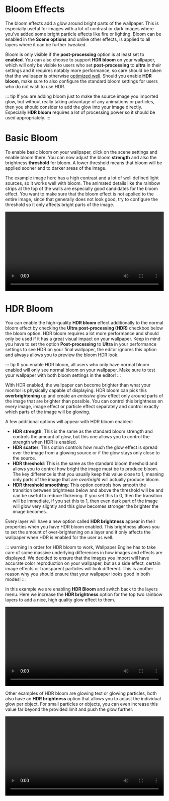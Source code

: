 # Bloom Effects

The bloom effects add a glow around bright parts of the wallpaper. This is especially useful for images with a lot of contrast or dark images where you've added some bright particle effects like fire or lighting. Bloom can be enabled in the **Scene options** and unlike other effects, is applied to all layers where it can be further tweaked.

Bloom is only visible if the **post-processing** option is at least set to **enabled**. You can also choose to support **HDR bloom** on your wallpaper, which will only be visible to users who set **post-processing** to **ultra** in their settings and it requires notably more performance, so care should be taken that the wallpaper is otherwise [optimized well](/scene/performance/texture.md). Should you enable **HDR bloom**, make sure to also configure the standard bloom settings for users who do not wish to use HDR.

::: tip
If you are adding bloom just to make the source image you imported glow, but without really taking advantage of any animations or particles, then you should consider to add the glow into your image directly. Especially **HDR bloom** requires a lot of processing power so it should be used appropriately.
:::

# Basic Bloom

To enable basic bloom on your wallpaper, click on the scene settings and enable bloom there. You can now adjust the bloom **strength** and also the brightness **threshold** for bloom. A lower threshold means that bloom will be applied sooner and to darker areas of the image.

The example image here has a high contrast and a lot of well defined light sources, so it works well with bloom. The animated details like the rainbow strips at the top of the walls are especially good candidates for the bloom effect. You want to make sure that the bloom effect is not applied to the entire image, since that generally does not look good, try to configure the threshold so it only affects bright parts of the image.

<video width="100%" controls>
  <source src="/videos/effects_bloom_basic.mp4" type="video/mp4">
  Your browser does not support the video tag.
</video>


# HDR Bloom

You can enable the high-quality **HDR bloom** effect additionally to the normal bloom effect by checking the **Ultra post-processing (HDR)** checkbox below the bloom option. HDR bloom requires a lot more performance and should only be used if it has a great visual impact on your wallpaper. Keep in mind you have to set the option **Post-processing** to **Ultra** in your performance settings to see HDR on your final wallpaper, the editor ignores this option and always allows you to preview the bloom HDR look.

::: tip
If you enable HDR bloom, all users who only have normal bloom enabled will only see normal bloom on your wallpaper. Make sure to test your wallpaper with both bloom settings in the editor!
:::

With HDR enabled, the wallpaper can become brighter than what your monitor is physically capable of displaying. HDR bloom can pick this **overbrightening** up and create an *emissive* glow effect only around parts of the image that are brighter than possible. You can control this brightness on every image, image effect or particle effect separately and control exactly which parts of the image will be glowing.

A few additional options will appear with HDR bloom enabled:

* **HDR strength**: This is the same as the standard bloom strength and controls the amount of glow, but this one allows you to control the strength when HDR is enabled.
* **HDR scatter**: This option controls how much the glow effect is spread over the image from a glowing source or if the glow stays only close to the source.
* **HDR threshold**: This is the same as the standard bloom threshold and allows you to control how bright the image must be to produce bloom. The key difference is that you usually keep this value close to 1, meaning only parts of the image that are *overbright* will actually produce bloom.
* **HDR threshold smoothing**: This option controls how smooth the transition between brightness below and above the threshold will be and can be useful to reduce flickering. If you set this to 0, then the transition will be immediate, if you set this to 1, then even dark part of the image will glow very slightly and this glow becomes stronger the brighter the image becomes.

Every layer will have a new option called **HDR brightness** appear in their properties when you have HDR bloom enabled. This brightness allows you to set the amount of over-brightening on a layer and it only affects the wallpaper when HDR is enabled for the user as well.

::: warning
In order for HDR bloom to work, Wallpaper Engine has to take care of some massive underlying differences in how images and effects are displayed. We decided to ensure that the images you import will have accurate color reproduction on your wallpaper, but as a side effect, certain image effects or transparent particles will look different. This is another reason why you should ensure that your wallpaper looks good in both modes!
:::

In this example we are enabling **HDR Bloom** and switch back to the layers menu. Here we increase the **HDR brightness** option for the top two rainbow layers to add a nice, high quality glow effect to them.

<video width="100%" controls>
  <source src="/videos/effects_hdr_bloom.mp4" type="video/mp4">
  Your browser does not support the video tag.
</video>

Other examples of HDR bloom are glowing text or glowing particles, both also have an **HDR brightness** option that allows you to adjust the individual glow per object. For small particles or objects, you can even increase this value far beyond the provided limit and push the glow further.

<video width="100%" controls>
  <source src="/videos/effects_hdr_bloom_examples.mp4" type="video/mp4">
  Your browser does not support the video tag.
</video>
